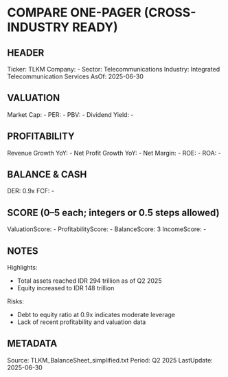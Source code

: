 # COMPARE ONE-PAGER (CROSS-INDUSTRY READY)

## HEADER
Ticker: TLKM
Company: -
Sector: Telecommunications
Industry: Integrated Telecommunication Services
AsOf: 2025-06-30

## VALUATION
Market Cap: -
PER: -
PBV: -
Dividend Yield: -

## PROFITABILITY
Revenue Growth YoY: -
Net Profit Growth YoY: -
Net Margin: -
ROE: -
ROA: -

## BALANCE & CASH
DER: 0.9x
FCF: -

## SCORE (0–5 each; integers or 0.5 steps allowed)
ValuationScore: -
ProfitabilityScore: -
BalanceScore: 3
IncomeScore: -

## NOTES
Highlights:
- Total assets reached IDR 294 trillion as of Q2 2025
- Equity increased to IDR 148 trillion

Risks:
- Debt to equity ratio at 0.9x indicates moderate leverage
- Lack of recent profitability and valuation data

## METADATA
Source: TLKM_BalanceSheet_simplified.txt
Period: Q2 2025
LastUpdate: 2025-06-30